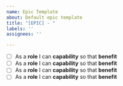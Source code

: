 ```yaml
---
name: Epic Template
about: Default epic template
title: "[EPIC] - "
labels: ''
assignees: ''

---
```


- [ ] As a **role** I can **capability** so that **benefit**
- [ ] As a **role** I can **capability** so that **benefit**
- [ ] As a **role** I can **capability** so that **benefit**
- [ ] As a **role** I can **capability** so that **benefit**
